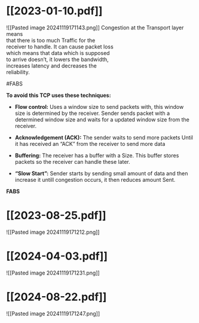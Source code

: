 # [[2023-01-10.pdf]]
![[Pasted image 20241119171143.png]]
Congestion at the Transport layer means  
that there is too much Traffic for the  
receiver to handle. It can cause packet loss  
which means that data which is supposed  
to arrive doesn’t, it lowers the bandwidth,  
increases latency and decreases the  
reliability.  

#FABS

**To avoid this TCP uses these techniques:**  

- **Flow control:** Uses a window size to send packets with, this window size is determined  by the receiver. Sender sends packet with a determined window size and waits for a updated window size from the receiver.

- **Acknowledgement (ACK):** The sender waits to send more packets Until it has received an “ACK” from the receiver to send more data 

- **Buffering:** The receiver has a buffer with a Size. This buffer stores packets so the receiver can handle these later.  

- **“Slow Start”:** Sender starts by sending small amount of data and then increase it untill congestion occurs, it then reduces amount Sent.

**FABS**
# [[2023-08-25.pdf]]
![[Pasted image 20241119171212.png]]

# [[2024-04-03.pdf]]
![[Pasted image 20241119171231.png]]
# [[2024-08-22.pdf]]
![[Pasted image 20241119171247.png]]
